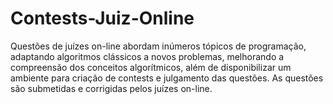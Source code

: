 # Contests-Juiz-Online
Questões de juízes on-line abordam inúmeros tópicos de programação, adaptando algoritmos clássicos a novos problemas, melhorando a compreensão dos conceitos algorítmicos, além de disponibilizar um ambiente para criação de contests e julgamento das questões. As questões são submetidas e corrigidas pelos juízes on-line. 

